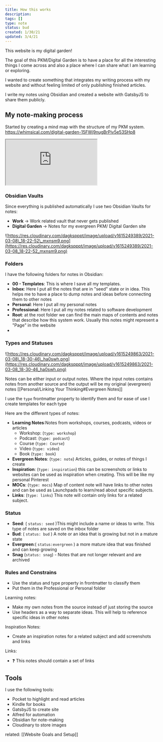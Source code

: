 ```yaml
---
title: How this works
description:
tags: []
type: note
status: bud
created: 1/30/21
updated: 3/4/21
---
```


This website is my digital garden! 

The goal of this PKM/Digital Garden is to have a place for all the interesting things I come across and also a place where I can share what I am learning or exploring.

I wanted to create something that integrates my writing process with my website and without feeling limited of only publishing finished articles.

I write my notes using Obsidian and created a website with GatsbyJS to share them publicly.


## My note-making process

Started by creating a mind map with the structure of my PKM system.  https://whimsical.com/digital-garden-15FWj9nugBrPiv5e53SHp8

<iframe src="https://whimsical.com/digital-garden-15FWj9nugBrPiv5e53SHp8@2Ux7TurymN39FY8A9s57"></iframe>

### Obsidian Vaults 


Since everything is published automatically I use two Obsidian Vaults for notes:
  - **Work** -> Work related  vault that never gets published
  - **Digital Garden** -> Notes for my evergreen PKM/ Digital Garden site
  
![https://res.cloudinary.com/dagkspppt/image/upload/v1615249389/2021-03-08\_18-22-52\_mxnsm9.png](https://res.cloudinary.com/dagkspppt/image/upload/v1615249389/2021-03-08_18-22-52_mxnsm9.png)

###  Folders

I have the following folders for notes in Obsidian:
- **00 - Templates**: This is where I save all my templates. 
- **Inbox**: Here I put all the notes that are in "seed" state or in idea. This helps me to have a place to dump notes and ideas before connecting them to other notes
- **Personal**: Here I put all my personal notes
- **Professional**: Here I put all my notes related to software development
- **Root**: at the root folder we can find the main maps of contents and notes that describe how this system work. Usually this notes might represent a "Page" in the website
- 
### Types and Statuses

![https://res.cloudinary.com/dagkspppt/image/upload/v1615249863/2021-03-08\_18-30-46\_ha0swh.png](https://res.cloudinary.com/dagkspppt/image/upload/v1615249863/2021-03-08_18-30-46_ha0swh.png)

Notes can be either input or output notes. Where the input notes contains notes from another source and the output will be my original (evergreen) notes [[Personal/Linking Your Thinking#Evergreen Notes]]

I use the `type` frontmatter property to identify them and for ease of use I create templates for each type

Here are the different types of notes:

- **Learning Notes**:Notes from workshops, courses, podcasts, videos or articles
	- Workshop:  (`type: workshop`)
	- Podcast:  (`type: podcast`)
	- Course (`type: Course`)
	- Video (`type: video`)
	- Book (`type: book`)
- **Evergreen Notes**:  (`type: note`) Articles, guides, or notes of things I create
- **Inspiration**:  (`type: inspiration`)  this can be screenshots or links to websites can be used as inspiration when creating. This will be like my personal Pinterest
- **MOCs**:  (`type: mocs`) Map of content note will have links to other notes and can be used as Launchpads to learn/read about specific subjects.
- **Links**:  (`type: links`)  This note will contain only links for a related subject.

### Status
- **Seed**: ( `status: seed` )This might include a name or ideas to write. This type of notes are saved on the inbox folder
- **Bud**: ( `status: bud` ) A note or an idea that is growing but not in a mature state
- **Evergreen**:( `status:evergreen` ) a more mature idea that was finished and can keep growing
- **Snag** (`status: snag`) - Notes that are not longer relevant and are archived


###  Rules and Constrains
- Use the status and type property in frontmatter to classify them
- Put them in the Professional or Personal folder

Learning notes:
- Make my own notes from the source instead of just storing the source
- Use headers as a way to separate ideas. This will help to reference specific ideas in other notes

Inspiration Notes:
- Create an inspiration notes for a related subject and add screenshots and links

Links:
- ❓ This notes should contain a set of links

## Tools
I use the following tools:
- Pocket to highlight and read articles
- Kindle for books
- GatsbyJS to create site
- Alfred for automation
- Obsidian for note-making
- Cloudinary to store images

related: [[Website Goals and Setup]]

